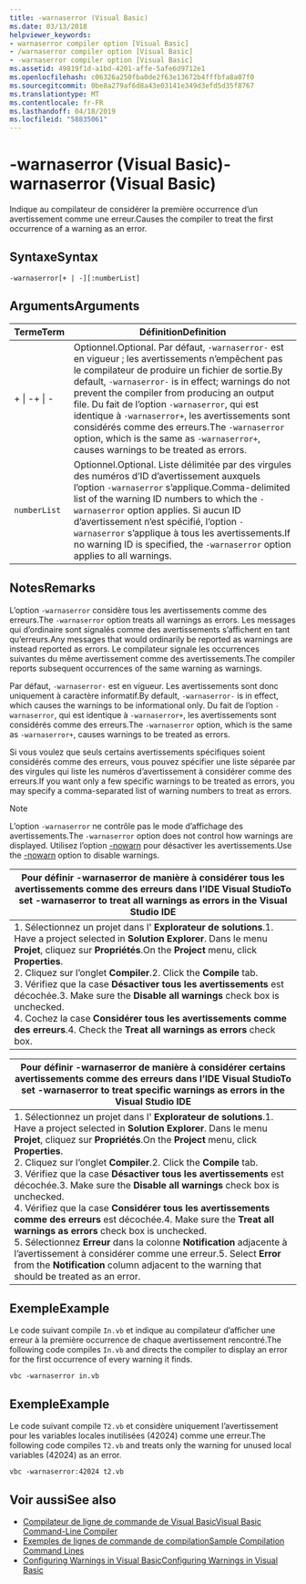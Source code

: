 ```yaml
---
title: -warnaserror (Visual Basic)
ms.date: 03/13/2018
helpviewer_keywords:
- warnaserror compiler option [Visual Basic]
- /warnaserror compiler option [Visual Basic]
- -warnaserror compiler option [Visual Basic]
ms.assetid: 49819f1d-a1bd-4201-affe-5afe6d9712e1
ms.openlocfilehash: c06326a250fba0de2f63e13672b4fffbfa8a07f0
ms.sourcegitcommit: 0be8a279af6d8a43e03141e349d3efd5d35f8767
ms.translationtype: MT
ms.contentlocale: fr-FR
ms.lasthandoff: 04/18/2019
ms.locfileid: "58835061"
---
```

# <a name="-warnaserror-visual-basic"></a><span data-ttu-id="dab61-102">-warnaserror (Visual Basic)</span><span class="sxs-lookup"><span data-stu-id="dab61-102">-warnaserror (Visual Basic)</span></span>
<span data-ttu-id="dab61-103">Indique au compilateur de considérer la première occurrence d’un avertissement comme une erreur.</span><span class="sxs-lookup"><span data-stu-id="dab61-103">Causes the compiler to treat the first occurrence of a warning as an error.</span></span>  
  
## <a name="syntax"></a><span data-ttu-id="dab61-104">Syntaxe</span><span class="sxs-lookup"><span data-stu-id="dab61-104">Syntax</span></span>  
  
```  
-warnaserror[+ | -][:numberList]  
```  
  
## <a name="arguments"></a><span data-ttu-id="dab61-105">Arguments</span><span class="sxs-lookup"><span data-stu-id="dab61-105">Arguments</span></span>  
  
|<span data-ttu-id="dab61-106">Terme</span><span class="sxs-lookup"><span data-stu-id="dab61-106">Term</span></span>|<span data-ttu-id="dab61-107">Définition</span><span class="sxs-lookup"><span data-stu-id="dab61-107">Definition</span></span>|  
|---|---|  
|<span data-ttu-id="dab61-108">+ &#124; -</span><span class="sxs-lookup"><span data-stu-id="dab61-108">+ &#124; -</span></span>|<span data-ttu-id="dab61-109">Optionnel.</span><span class="sxs-lookup"><span data-stu-id="dab61-109">Optional.</span></span> <span data-ttu-id="dab61-110">Par défaut, `-warnaserror-` est en vigueur ; les avertissements n’empêchent pas le compilateur de produire un fichier de sortie.</span><span class="sxs-lookup"><span data-stu-id="dab61-110">By default, `-warnaserror-` is in effect; warnings do not prevent the compiler from producing an output file.</span></span> <span data-ttu-id="dab61-111">Du fait de l’option `-warnaserror`, qui est identique à `-warnaserror+`, les avertissements sont considérés comme des erreurs.</span><span class="sxs-lookup"><span data-stu-id="dab61-111">The `-warnaserror` option, which is the same as `-warnaserror+`, causes warnings to be treated as errors.</span></span>|  
|`numberList`|<span data-ttu-id="dab61-112">Optionnel.</span><span class="sxs-lookup"><span data-stu-id="dab61-112">Optional.</span></span> <span data-ttu-id="dab61-113">Liste délimitée par des virgules des numéros d’ID d’avertissement auxquels l’option `-warnaserror` s’applique.</span><span class="sxs-lookup"><span data-stu-id="dab61-113">Comma-delimited list of the warning ID numbers to which the `-warnaserror` option applies.</span></span> <span data-ttu-id="dab61-114">Si aucun ID d’avertissement n’est spécifié, l’option `-warnaserror` s’applique à tous les avertissements.</span><span class="sxs-lookup"><span data-stu-id="dab61-114">If no warning ID is specified, the `-warnaserror` option applies to all warnings.</span></span>|  
  
## <a name="remarks"></a><span data-ttu-id="dab61-115">Notes</span><span class="sxs-lookup"><span data-stu-id="dab61-115">Remarks</span></span>  
 <span data-ttu-id="dab61-116">L’option `-warnaserror` considère tous les avertissements comme des erreurs.</span><span class="sxs-lookup"><span data-stu-id="dab61-116">The `-warnaserror` option treats all warnings as errors.</span></span> <span data-ttu-id="dab61-117">Les messages qui d’ordinaire sont signalés comme des avertissements s’affichent en tant qu’erreurs.</span><span class="sxs-lookup"><span data-stu-id="dab61-117">Any messages that would ordinarily be reported as warnings are instead reported as errors.</span></span> <span data-ttu-id="dab61-118">Le compilateur signale les occurrences suivantes du même avertissement comme des avertissements.</span><span class="sxs-lookup"><span data-stu-id="dab61-118">The compiler reports subsequent occurrences of the same warning as warnings.</span></span>  
  
 <span data-ttu-id="dab61-119">Par défaut, `-warnaserror-` est en vigueur. Les avertissements sont donc uniquement à caractère informatif.</span><span class="sxs-lookup"><span data-stu-id="dab61-119">By default, `-warnaserror-` is in effect, which causes the warnings to be informational only.</span></span> <span data-ttu-id="dab61-120">Du fait de l’option `-warnaserror`, qui est identique à `-warnaserror+`, les avertissements sont considérés comme des erreurs.</span><span class="sxs-lookup"><span data-stu-id="dab61-120">The `-warnaserror` option, which is the same as `-warnaserror+`, causes warnings to be treated as errors.</span></span>  
  
 <span data-ttu-id="dab61-121">Si vous voulez que seuls certains avertissements spécifiques soient considérés comme des erreurs, vous pouvez spécifier une liste séparée par des virgules qui liste les numéros d’avertissement à considérer comme des erreurs.</span><span class="sxs-lookup"><span data-stu-id="dab61-121">If you want only a few specific warnings to be treated as errors, you may specify a comma-separated list of warning numbers to treat as errors.</span></span>  
  
> [!NOTE]
>  <span data-ttu-id="dab61-122">L’option `-warnaserror` ne contrôle pas le mode d’affichage des avertissements.</span><span class="sxs-lookup"><span data-stu-id="dab61-122">The `-warnaserror` option does not control how warnings are displayed.</span></span> <span data-ttu-id="dab61-123">Utilisez l’option [-nowarn](../../../visual-basic/reference/command-line-compiler/nowarn.md) pour désactiver les avertissements.</span><span class="sxs-lookup"><span data-stu-id="dab61-123">Use the [-nowarn](../../../visual-basic/reference/command-line-compiler/nowarn.md) option to disable warnings.</span></span>  
  
|<span data-ttu-id="dab61-124">Pour définir -warnaserror de manière à considérer tous les avertissements comme des erreurs dans l’IDE Visual Studio</span><span class="sxs-lookup"><span data-stu-id="dab61-124">To set -warnaserror to treat all warnings as errors in the Visual Studio IDE</span></span>|  
|---|  
|<span data-ttu-id="dab61-125">1.  Sélectionnez un projet dans l' **Explorateur de solutions**.</span><span class="sxs-lookup"><span data-stu-id="dab61-125">1.  Have a project selected in **Solution Explorer**.</span></span> <span data-ttu-id="dab61-126">Dans le menu **Projet**, cliquez sur **Propriétés**.</span><span class="sxs-lookup"><span data-stu-id="dab61-126">On the **Project** menu, click **Properties**.</span></span> <br /><span data-ttu-id="dab61-127">2.  Cliquez sur l’onglet **Compiler**.</span><span class="sxs-lookup"><span data-stu-id="dab61-127">2.  Click the **Compile** tab.</span></span><br /><span data-ttu-id="dab61-128">3.  Vérifiez que la case **Désactiver tous les avertissements** est décochée.</span><span class="sxs-lookup"><span data-stu-id="dab61-128">3.  Make sure the **Disable all warnings** check box is unchecked.</span></span><br /><span data-ttu-id="dab61-129">4.  Cochez la case **Considérer tous les avertissements comme des erreurs**.</span><span class="sxs-lookup"><span data-stu-id="dab61-129">4.  Check the **Treat all warnings as errors** check box.</span></span>|  
  
|<span data-ttu-id="dab61-130">Pour définir -warnaserror de manière à considérer certains avertissements comme des erreurs dans l’IDE Visual Studio</span><span class="sxs-lookup"><span data-stu-id="dab61-130">To set -warnaserror to treat specific warnings as errors in the Visual Studio IDE</span></span>|  
|---|  
|<span data-ttu-id="dab61-131">1.  Sélectionnez un projet dans l' **Explorateur de solutions**.</span><span class="sxs-lookup"><span data-stu-id="dab61-131">1.  Have a project selected in **Solution Explorer**.</span></span> <span data-ttu-id="dab61-132">Dans le menu **Projet**, cliquez sur **Propriétés**.</span><span class="sxs-lookup"><span data-stu-id="dab61-132">On the **Project** menu, click **Properties**.</span></span><br /><span data-ttu-id="dab61-133">2.  Cliquez sur l’onglet **Compiler**.</span><span class="sxs-lookup"><span data-stu-id="dab61-133">2.  Click the **Compile** tab.</span></span><br /><span data-ttu-id="dab61-134">3.  Vérifiez que la case **Désactiver tous les avertissements** est décochée.</span><span class="sxs-lookup"><span data-stu-id="dab61-134">3.  Make sure the **Disable all warnings** check box is unchecked.</span></span><br /><span data-ttu-id="dab61-135">4.  Vérifiez que la case **Considérer tous les avertissements comme des erreurs** est décochée.</span><span class="sxs-lookup"><span data-stu-id="dab61-135">4.  Make sure the **Treat all warnings as errors** check box is unchecked.</span></span><br /><span data-ttu-id="dab61-136">5.  Sélectionnez **Erreur** dans la colonne **Notification** adjacente à l’avertissement à considérer comme une erreur.</span><span class="sxs-lookup"><span data-stu-id="dab61-136">5.  Select **Error** from the **Notification** column adjacent to the warning that should be treated as an error.</span></span>|  
  
## <a name="example"></a><span data-ttu-id="dab61-137">Exemple</span><span class="sxs-lookup"><span data-stu-id="dab61-137">Example</span></span>  
 <span data-ttu-id="dab61-138">Le code suivant compile `In.vb` et indique au compilateur d’afficher une erreur à la première occurrence de chaque avertissement rencontré.</span><span class="sxs-lookup"><span data-stu-id="dab61-138">The following code compiles `In.vb` and directs the compiler to display an error for the first occurrence of every warning it finds.</span></span>  
  
```console
vbc -warnaserror in.vb  
```  
  
## <a name="example"></a><span data-ttu-id="dab61-139">Exemple</span><span class="sxs-lookup"><span data-stu-id="dab61-139">Example</span></span>  
 <span data-ttu-id="dab61-140">Le code suivant compile `T2.vb` et considère uniquement l’avertissement pour les variables locales inutilisées (42024) comme une erreur.</span><span class="sxs-lookup"><span data-stu-id="dab61-140">The following code compiles `T2.vb` and treats only the warning for unused local variables (42024) as an error.</span></span>  
  
```console
vbc -warnaserror:42024 t2.vb  
```  
  
## <a name="see-also"></a><span data-ttu-id="dab61-141">Voir aussi</span><span class="sxs-lookup"><span data-stu-id="dab61-141">See also</span></span>

- [<span data-ttu-id="dab61-142">Compilateur de ligne de commande de Visual Basic</span><span class="sxs-lookup"><span data-stu-id="dab61-142">Visual Basic Command-Line Compiler</span></span>](../../../visual-basic/reference/command-line-compiler/index.md)
- [<span data-ttu-id="dab61-143">Exemples de lignes de commande de compilation</span><span class="sxs-lookup"><span data-stu-id="dab61-143">Sample Compilation Command Lines</span></span>](../../../visual-basic/reference/command-line-compiler/sample-compilation-command-lines.md)
- [<span data-ttu-id="dab61-144">Configuring Warnings in Visual Basic</span><span class="sxs-lookup"><span data-stu-id="dab61-144">Configuring Warnings in Visual Basic</span></span>](/visualstudio/ide/configuring-warnings-in-visual-basic)
